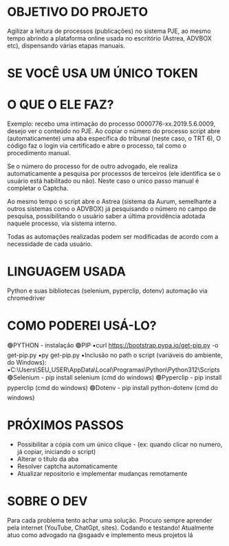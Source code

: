 # OBJETIVO DO PROJETO
Agilizar a leitura de processos (publicações) no sistema PJE, ao mesmo tempo abrindo a plataforma online usada no escritório (Astrea, ADVBOX etc), dispensando várias etapas manuais.

# SE VOCÊ USA UM ÚNICO TOKEN

# O QUE O ELE FAZ?

Exemplo: recebo uma intimação do processo 0000776-xx.2019.5.6.0009, desejo ver o conteúdo no PJE. Ao copiar o número do processo script abre (automaticamente) uma aba específica do tribunal (neste caso, o TRT 6), O código faz o login via certificado e abre o processo, tal como o procedimento manual.

Se o número do processo for de outro advogado, ele realiza automaticamente a pesquisa por processos de terceiros (ele identifica se o usuário está habilitado ou não). Neste caso o unico passo manual é completar o Captcha.

Ao mesmo tempo o script abre o Astrea (sistema da Aurum, semelhante a outros sistemas como o ADVBOX) já pesquisando o número no campo de pesquisa, possibilitando o usuário saber a última providência adotada naquele processo, via sistema interno. 

Todas as automações realizadas podem ser modificadas de acordo com a necessidade de cada usuário.

# LINGUAGEM USADA
Python e suas bibliotecas (selenium, pyperclip, dotenv) automação via chromedriver

# COMO PODEREI USÁ-LO?
🟢PYTHON - instalação
🟢PIP
    ▪️curl https://bootstrap.pypa.io/get-pip.py -o get-pip.py
    ▪️py get-pip.py
    ▪️Inclusão no path o script (variáveis do ambiente, do Windows):
    ▪️C:\Users\SEU_USER\AppData\Local\Programas\Python\Python312\Scripts
🟢Selenium - pip install selenium (cmd do windows)
🟢Pyperclip - pip install pyperclip (cmd do windows)
🟢Dotenv - pip install python-dotenv (cmd do windows)

# PRÓXIMOS PASSOS
- Possibilitar a cópia com um único clique - (ex: quando clicar no numero, já copiar, iniciando o script)
- Alterar o título da aba
- Resolver captcha automaticamente
- Atualizar repositorio e implementar mudanças remotamente

# SOBRE O DEV
Para cada problema tento achar uma solução. Procuro sempre aprender pela internet (YouTube, ChatGpt, sites). Codando e testando!
Atualmente atuo como advogado na @sgaadv e implemento meus projetos lá
